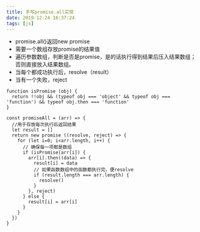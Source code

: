 ```yaml
---
title: 手写promise.all实现
date: 2019-12-24 16:37:24
tags: [js]
---
```

* promise.all()返回new promise
* 需要一个数组存放promise的结果值<!--more-->
* 遍历参数数组，判断是否是promise，是的话执行得到结果后压入结果数组；否则直接放入结果数组。
* 当每个都成功执行后，resolve（result）
* 当有一个失败，reject
```
function isPromise (obj) {
  return !!obj && (typeof obj === 'object' && typeof obj === 'function') && typeof obj.then === 'function'
}

const promiseAll = (arr) => {
  //用于存放每次执行后返回结果
  let result = []
  return new promise ((resolve, reject) => {
    for (let i=0; i<arr.length, i++) {
      // 确保每一项都是数组
      if (isPromise(arr[i]) {
        arr[i].then((data) => {
          result[i] = data
          // 如果函数数组中的函数都执行完，便resolve
          if (result.length === arr.length) {
            resolve()
          }
        }, reject)
      } else {
        result[i] = arr[i]
      }
    }
  })
}

```